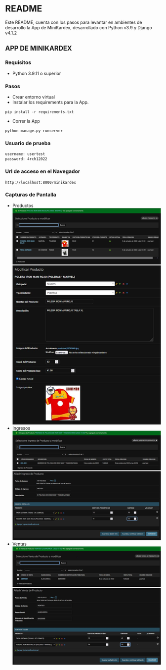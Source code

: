 # README #

Este README, cuenta con los pasos para levantar en ambientes de desarrollo la App de MiniKardex, desarrollado con Python v3.9 y Django v4.1.2

## APP DE MINIKARDEX ##
### Requisitos ###

* Python 3.9.11 o superior

### Pasos ###

* Crear entorno virtual
* Instalar los requirements para la App.
```commandline
pip install -r requirements.txt
```
* Correr la App 
```commandline
python manage.py runserver
```
### Usuario de prueba ###
```commandline
username: usertest
password: 4rch12022
```
### Url de acceso en el Navegador
```commandline
http://localhost:8000/minikardex
```
### Capturas de Pantalla
* Productos
![Alt text](capturas/Productos.jpg?raw=true "Productos")
![Alt text](capturas/ProductoForm.jpg?raw=true "Formulario de Producto")
* Ingresos
![Alt text](capturas/Ingresos.jpg?raw=true "Ingresos")
![Alt text](capturas/IngresoForm.jpg?raw=true "Formulario de Ingresos")
* Ventas
![Alt text](capturas/Ventas.jpg?raw=true "Ventas")
![Alt text](capturas/VentaForm.jpg?raw=true "Formulario de Ventas")
